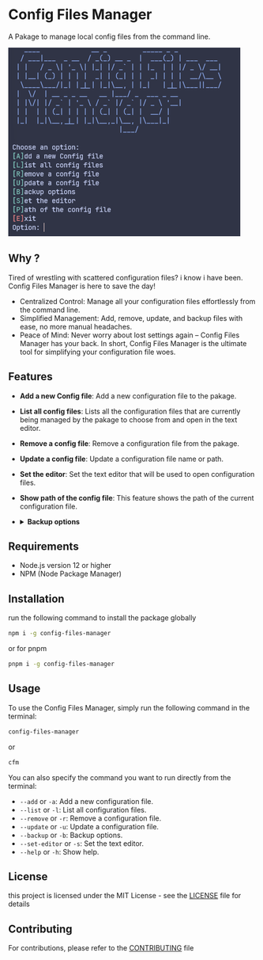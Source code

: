 # Config Files Manager

A Pakage to manage local config files from the command line.

![cfm image](./cfm.png)

## Why ?

Tired of wrestling with scattered configuration files? i know i have been.
Config Files Manager is here to save the day!

- Centralized Control: Manage all your configuration files effortlessly from the command line.
- Simplified Management: Add, remove, update, and backup files with ease, no more manual headaches.
- Peace of Mind: Never worry about lost settings again – Config Files Manager has your back.
  In short, Config Files Manager is the ultimate tool for simplifying your configuration file woes.

## Features

- **Add a new Config file**: Add a new configuration file to the pakage.

- **List all config files**: Lists all the configuration files that are currently being managed by the pakage to choose from and open in the text editor.

- **Remove a config file**: Remove a configuration file from the pakage.

- **Update a config file**: Update a configuration file name or path.

- **Set the editor**: Set the text editor that will be used to open configuration files.

- **Show path of the config file**: This feature shows the path of the current configuration file.

- <details>
  <summary><strong>Backup options</strong></summary>
  <p>

  Provides options for backing up your configuration files.

  - Create a backup of all config files: Create a backup of all configuration files managed by the package.
  - List all backup files: List all the backup files that are currently being managed by the package.
  - Use a backup file: Use a backup file to restore the configuration files.
  - Delete a backup file: Delete a backup file.

</p>
</details>

## Requirements

- Node.js version 12 or higher
- NPM (Node Package Manager)

## Installation

run the following command to install the package globally

```sh
npm i -g config-files-manager
```

or for pnpm

```sh
pnpm i -g config-files-manager
```

## Usage

To use the Config Files Manager, simply run the following command in the terminal:

```sh
config-files-manager
```

or

```sh
cfm
```

You can also specify the command you want to run directly from the terminal:

- `--add` or `-a`: Add a new configuration file.
- `--list` or `-l`: List all configuration files.
- `--remove` or `-r`: Remove a configuration file.
- `--update` or `-u`: Update a configuration file.
- `--backup` or `-b`: Backup options.
- `--set-editor` or `-s`: Set the text editor.
- `--help` or `-h`: Show help.

## License

this project is licensed under the MIT License - see the [LICENSE](./LICENSE) file for details

## Contributing

For contributions, please refer to the [CONTRIBUTING](./CONTRIBUTING.md) file

